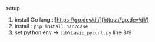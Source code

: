 setup 

1. install Go lang : [https://go.dev/dl/](https://go.dev/dl/)
2. install : `pip install har2case`
3. set python env -> `lib\basic_pycurl.py` line 8/9
